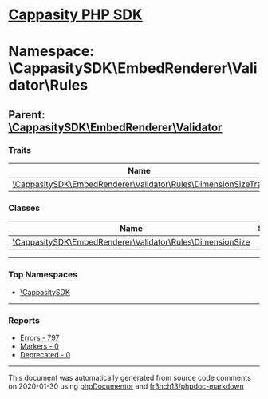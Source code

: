# [Cappasity PHP SDK](../home.md)

# Namespace: \CappasitySDK\EmbedRenderer\Validator\Rules
## Parent: [\CappasitySDK\EmbedRenderer\Validator](../namespaces/CappasitySDK.EmbedRenderer.Validator.md)
### Traits
| Name | Summary |
| ---- | ------- |
| [\CappasitySDK\EmbedRenderer\Validator\Rules\DimensionSizeTrait](../classes/CappasitySDK.EmbedRenderer.Validator.Rules.DimensionSizeTrait.md) |  |
### Classes
| Name | Summary |
| ---- | ------- |
| [\CappasitySDK\EmbedRenderer\Validator\Rules\DimensionSize](../classes/CappasitySDK.EmbedRenderer.Validator.Rules.DimensionSize.md) |  |

---

### Top Namespaces

* [\CappasitySDK](../namespaces/CappasitySDK.html.md)

---

### Reports
* [Errors - 797](../reports/errors.md)
* [Markers - 0](../reports/markers.md)
* [Deprecated - 0](../reports/deprecated.md)

---

This document was automatically generated from source code comments on 2020-01-30 using [phpDocumentor](http://www.phpdoc.org/) and [fr3nch13/phpdoc-markdown](https://github.com/fr3nch13/phpdoc-markdown)

